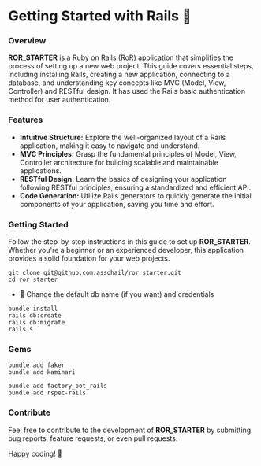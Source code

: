 # Getting Started with Rails 🚀

### Overview
**ROR_STARTER** is a Ruby on Rails (RoR) application that simplifies the process of setting up a new web project. This guide covers essential steps, including installing Rails, creating a new application, connecting to a database, and understanding key concepts like MVC (Model, View, Controller) and RESTful design. It has used the Rails basic authentication method for user authentication.

### Features
- **Intuitive Structure:** Explore the well-organized layout of a Rails application, making it easy to navigate and understand.
- **MVC Principles:** Grasp the fundamental principles of Model, View, Controller architecture for building scalable and maintainable applications.
- **RESTful Design:** Learn the basics of designing your application following RESTful principles, ensuring a standardized and efficient API.
- **Code Generation:** Utilize Rails generators to quickly generate the initial components of your application, saving you time and effort.

### Getting Started
Follow the step-by-step instructions in this guide to set up **ROR_STARTER**. Whether you're a beginner or an experienced developer, this application provides a solid foundation for your web projects.

```
git clone git@github.com:assohail/ror_starter.git
cd ror_starter
```
- 🔄 Change the default db name (if you want) and credentials 
```
bundle install
rails db:create
rails db:migrate
rails s
```

### Gems 
```
bundle add faker
bundle add kaminari

bundle add factory_bot_rails
bundle add rspec-rails

```

### Contribute
Feel free to contribute to the development of **ROR_STARTER** by submitting bug reports, feature requests, or even pull requests.

Happy coding! 🎉